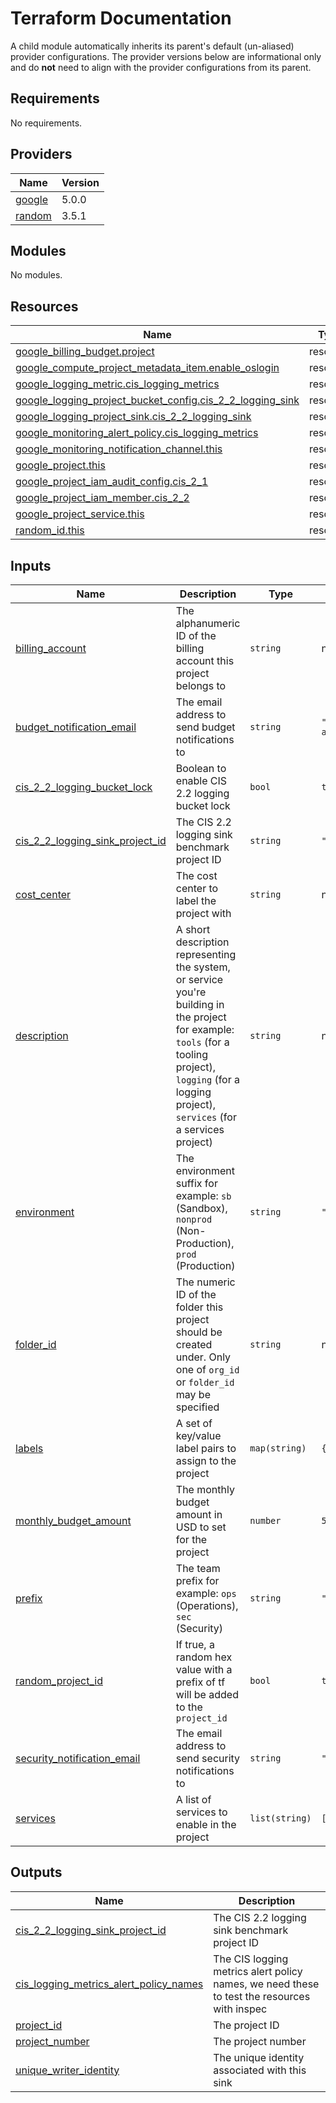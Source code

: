 # Terraform Documentation

A child module automatically inherits its parent's default (un-aliased) provider configurations. The provider versions below are informational only and do **not** need to align with the provider configurations from its parent.

<!-- BEGINNING OF PRE-COMMIT-TERRAFORM DOCS HOOK -->
## Requirements

No requirements.

## Providers

| Name | Version |
|------|---------|
| <a name="provider_google"></a> [google](#provider\_google) | 5.0.0 |
| <a name="provider_random"></a> [random](#provider\_random) | 3.5.1 |

## Modules

No modules.

## Resources

| Name | Type |
|------|------|
| [google_billing_budget.project](https://registry.terraform.io/providers/hashicorp/google/latest/docs/resources/billing_budget) | resource |
| [google_compute_project_metadata_item.enable_oslogin](https://registry.terraform.io/providers/hashicorp/google/latest/docs/resources/compute_project_metadata_item) | resource |
| [google_logging_metric.cis_logging_metrics](https://registry.terraform.io/providers/hashicorp/google/latest/docs/resources/logging_metric) | resource |
| [google_logging_project_bucket_config.cis_2_2_logging_sink](https://registry.terraform.io/providers/hashicorp/google/latest/docs/resources/logging_project_bucket_config) | resource |
| [google_logging_project_sink.cis_2_2_logging_sink](https://registry.terraform.io/providers/hashicorp/google/latest/docs/resources/logging_project_sink) | resource |
| [google_monitoring_alert_policy.cis_logging_metrics](https://registry.terraform.io/providers/hashicorp/google/latest/docs/resources/monitoring_alert_policy) | resource |
| [google_monitoring_notification_channel.this](https://registry.terraform.io/providers/hashicorp/google/latest/docs/resources/monitoring_notification_channel) | resource |
| [google_project.this](https://registry.terraform.io/providers/hashicorp/google/latest/docs/resources/project) | resource |
| [google_project_iam_audit_config.cis_2_1](https://registry.terraform.io/providers/hashicorp/google/latest/docs/resources/project_iam_audit_config) | resource |
| [google_project_iam_member.cis_2_2](https://registry.terraform.io/providers/hashicorp/google/latest/docs/resources/project_iam_member) | resource |
| [google_project_service.this](https://registry.terraform.io/providers/hashicorp/google/latest/docs/resources/project_service) | resource |
| [random_id.this](https://registry.terraform.io/providers/hashicorp/random/latest/docs/resources/id) | resource |

## Inputs

| Name | Description | Type | Default | Required |
|------|-------------|------|---------|:--------:|
| <a name="input_billing_account"></a> [billing\_account](#input\_billing\_account) | The alphanumeric ID of the billing account this project belongs to | `string` | n/a | yes |
| <a name="input_budget_notification_email"></a> [budget\_notification\_email](#input\_budget\_notification\_email) | The email address to send budget notifications to | `string` | `"billing-admins@osinfra.io"` | no |
| <a name="input_cis_2_2_logging_bucket_lock"></a> [cis\_2\_2\_logging\_bucket\_lock](#input\_cis\_2\_2\_logging\_bucket\_lock) | Boolean to enable CIS 2.2 logging bucket lock | `bool` | `true` | no |
| <a name="input_cis_2_2_logging_sink_project_id"></a> [cis\_2\_2\_logging\_sink\_project\_id](#input\_cis\_2\_2\_logging\_sink\_project\_id) | The CIS 2.2 logging sink benchmark project ID | `string` | `""` | no |
| <a name="input_cost_center"></a> [cost\_center](#input\_cost\_center) | The cost center to label the project with | `string` | n/a | yes |
| <a name="input_description"></a> [description](#input\_description) | A short description representing the system, or service you're building in the project for example: `tools` (for a tooling project), `logging` (for a logging project), `services` (for a services project) | `string` | n/a | yes |
| <a name="input_environment"></a> [environment](#input\_environment) | The environment suffix for example: `sb` (Sandbox), `nonprod` (Non-Production), `prod` (Production) | `string` | `"sb"` | no |
| <a name="input_folder_id"></a> [folder\_id](#input\_folder\_id) | The numeric ID of the folder this project should be created under. Only one of `org_id` or `folder_id` may be specified | `string` | n/a | yes |
| <a name="input_labels"></a> [labels](#input\_labels) | A set of key/value label pairs to assign to the project | `map(string)` | `{}` | no |
| <a name="input_monthly_budget_amount"></a> [monthly\_budget\_amount](#input\_monthly\_budget\_amount) | The monthly budget amount in USD to set for the project | `number` | `5` | no |
| <a name="input_prefix"></a> [prefix](#input\_prefix) | The team prefix for example: `ops` (Operations), `sec` (Security) | `string` | `"test"` | no |
| <a name="input_random_project_id"></a> [random\_project\_id](#input\_random\_project\_id) | If true, a random hex value with a prefix of tf will be added to the `project_id` | `bool` | `true` | no |
| <a name="input_security_notification_email"></a> [security\_notification\_email](#input\_security\_notification\_email) | The email address to send security notifications to | `string` | `"security@osinfra.io"` | no |
| <a name="input_services"></a> [services](#input\_services) | A list of services to enable in the project | `list(string)` | `[]` | no |

## Outputs

| Name | Description |
|------|-------------|
| <a name="output_cis_2_2_logging_sink_project_id"></a> [cis\_2\_2\_logging\_sink\_project\_id](#output\_cis\_2\_2\_logging\_sink\_project\_id) | The CIS 2.2 logging sink benchmark project ID |
| <a name="output_cis_logging_metrics_alert_policy_names"></a> [cis\_logging\_metrics\_alert\_policy\_names](#output\_cis\_logging\_metrics\_alert\_policy\_names) | The CIS logging metrics alert policy names, we need these to test the resources with inspec |
| <a name="output_project_id"></a> [project\_id](#output\_project\_id) | The project ID |
| <a name="output_project_number"></a> [project\_number](#output\_project\_number) | The project number |
| <a name="output_unique_writer_identity"></a> [unique\_writer\_identity](#output\_unique\_writer\_identity) | The unique identity associated with this sink |
<!-- END OF PRE-COMMIT-TERRAFORM DOCS HOOK -->
